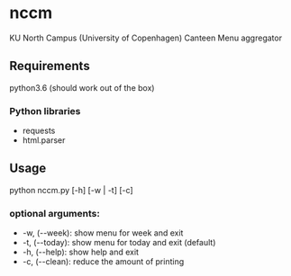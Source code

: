 # nccm
KU North Campus (University of Copenhagen) Canteen Menu aggregator
## Requirements
python3.6 (should work out of the box)
### Python libraries
* requests
* html.parser
## Usage
python nccm.py [-h] [-w | -t] [-c]
### optional arguments:
* -w, (--week):   show menu for week and exit
* -t, (--today):  show menu for today and exit (default)
* -h, (--help):   show help and exit
* -c, (--clean):  reduce the amount of printing
